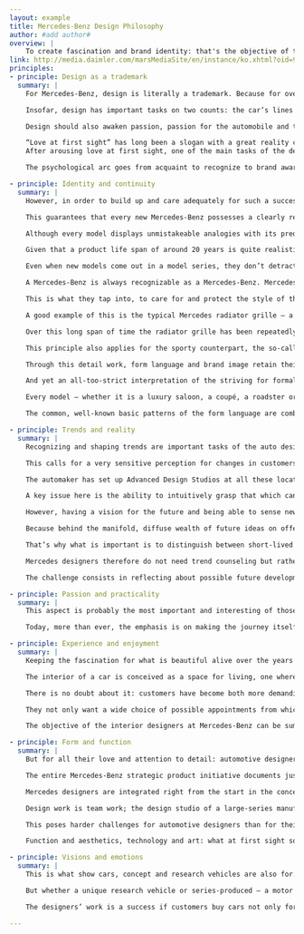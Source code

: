 ```yaml
---
layout: example
title: Mercedes-Benz Design Philosophy
author: #add author#
overview: |
    To create fascination and brand identity: that's the objective of the Mercedes-Benz design philosophy, oriented towards long-term effect rather than short-lived trends, it taps into a “gene pool” of brand-typical style elements in the sense of a living tradition. At the end of this process is the car as an individual space for living.
link: http://media.daimler.com/marsMediaSite/en/instance/ko.xhtml?oid=9904420
principles:
- principle: Design as a trademark
  summary: |
    For Mercedes-Benz, design is literally a trademark. Because for over 100 years, design has characterized the image of the brand with the three-pointed star and has made visible typical Mercedes brand values such as fascination, responsibility and perfection.

    Insofar, design has important tasks on two counts: the car’s lines fascinate not only because of the product itself, they also serve as a mirror of the philosophy and profile of the Stuttgart-based automotive brand. In other words: design makes brand values visible – and sets its mark on them.

    Design should also awaken passion, passion for the automobile and the wish to possess a model.

    “Love at first sight” has long been a slogan with a great reality content in the automotive trade.
    After arousing love at first sight, one of the main tasks of the designers is to create a lasting relationship and maintain the love affair over many years.

    The psychological arc goes from acquaint to recognize to brand awareness. It is not only a question of creating shapely, functional individual products, but of generating brand identity at the same time.

- principle: Identity and continuity
  summary: |
    However, in order to build up and care adequately for such a successful brand image, long-term strategies and conceptual continuity are essential. New Mercedes models must indeed formally create a bridge to the future, but at the same time their lines may not abandon their origin.

    This guarantees that every new Mercedes-Benz possesses a clearly recognizable identity and shows its pedigree at the first glance.

    Although every model displays unmistakeable analogies with its predecessors, it shows a clear formal further development and heralds a new design era.

    Given that a product life span of around 20 years is quite realistic for Mercedes automobiles, the designers must not indulge in passing fancies. The high market value which Mercedes-Benz passenger cars retain even after many years on the road is due not least to the fact that a previous model of Mercedes-Benz does not automatically “look” old.

    Even when new models come out in a model series, they don’t detract from their predecessors, which continue to be desirable, in particular because of the enduring appeal of their design.

    A Mercedes-Benz is always recognizable as a Mercedes-Benz. Mercedes-Benz designers ensure that certain style features, while being further developed, are retained in their basic form. Designers then speak of the brand’s “gene pool”.

    This is what they tap into, to care for and protect the style of the brand.

    A good example of this is the typical Mercedes radiator grille – a feature which has identified and rendered unmistakeable the brand for over 100 years.

    Over this long span of time the radiator grille has been repeatedly developed further in a formal sense. Both in its basic proportions and in its details the designers try to interpret this identifying feature anew, creating a fresh, modern image.

    This principle also applies for the sporty counterpart, the so-called SL radiator, which was directly derived from racing in the 1950s and has since become a symbol not only for Mercedes sports cars, but also for the refined sportiness which finds its expression in many model series. In the same manner as the saloon radiator, this element is also constantly being newly interpreted in the formal sense.

    Through this detail work, form language and brand image retain their vitality, remain innovative and dynamic, but at the same time unmistakeable.

    And yet an all-too-strict interpretation of the striving for formal continuity entails the risk of running into a stylistic dead-end alley, where there is no room for individuality.

    Every model – whether it is a luxury saloon, a coupé, a roadster or a compact-class car – presents itself as an independent “personality”.

    The common, well-known basic patterns of the form language are combined with new style elements that at first appear surprising, yet in conjunction with familiar elements condition, ever anew, the perception of the Stuttgart-based automotive brand.

- principle: Trends and reality
  summary: |
    Recognizing and shaping trends are important tasks of the auto designers. They live in the present, but their realm of action is the future.

    This calls for a very sensitive perception for changes in customers’ life habits, for people’s new attitudes towards their daily life and for those tendencies concerning form and color made evident in other sectors such as the furniture industry or the electronics sector, for example. Or for impulses coming from other cultures; this is why Mercedes designers do not only work in Germany, but in Italy, Japan, China and the USA as well.

    The automaker has set up Advanced Design Studios at all these locations, to act as a sort of seismograph and pick up stylistic trends on site and analyze them to process them creatively.

    A key issue here is the ability to intuitively grasp that which can attain formal timelessness, and to develop a sensitivity for important, sustainable tendencies in art, culture and society.

    However, having a vision for the future and being able to sense new trends is not enough.

    Because behind the manifold, diffuse wealth of future ideas on offer there lies the question of which of the currents does a brand like Mercedes-Benz want to allow itself to be influenced by. For Mercedes-Benz it has always been decisive to be, not fashionable, but modern.

    That’s why what is important is to distinguish between short-lived tendencies and long-term developments and thus identify customers’ authentic expectations for the future.

    Mercedes designers therefore do not need trend counseling but rather a well-founded prognosis and concrete answers to the questions as to how people will live tomorrow, how they will consume and – in particular – how to enthrall and inspire future customers.

    The challenge consists in reflecting about possible future developments and to think further – beyond the reality that bears the seal of trends and fashion.

- principle: Passion and practicality
  summary: |
    This aspect is probably the most important and interesting of those that determine the work of automotive designers. It is all about people, or, more specifically, about customers and their personality. Because driving a car today means a lot more than reaching your destination in safety and com-fort.

    Today, more than ever, the emphasis is on making the journey itself an experience that is enjoyable because one feels at ease in one’s car, and be-cause the car goes well with one’s lifestyle – and because it is also possible to express style very well by means of the car. More than ever, the sensory perception of a product therefore plays an exceptional role.

- principle: Experience and enjoyment
  summary: |
    Keeping the fascination for what is beautiful alive over the years is also one of the most important tasks of the interior designers. Its importance for design work is increasing.

    The interior of a car is conceived as a space for living, one where a lot of time is spent. That is why a pleasant environment is playing an increasingly important role in the motor car, too.

    There is no doubt about it: customers have become both more demanding and more discerning over the years in this respect.

    They not only want a wide choice of possible appointments from which to pick precisely that which suits their individual taste and personality. They now also set greater store by the use of high-quality materials and precision workmanship. These of course help convey, whilst also making more tangible, values such as aesthetics, comfort and quality as part of the overall visual impression.

    The objective of the interior designers at Mercedes-Benz can be summed up in a few words: one gets into the car, closes the doors and immediately feels at home.

- principle: Form and function
  summary: |
    But for all their love and attention to detail: automotive designers are not packaging artists. It is by no means their task to simply pack new technologies or new vehicle concepts into a handsome form – they contribute decisively towards initiating new ideas and help them on their way to series production.

    The entire Mercedes-Benz strategic product initiative documents just how closely product strategy, design and technology work together at the Stuttgart-based automotive brand.

    Mercedes designers are integrated right from the start in the concept phase and in the development process of new models.

    Design work is team work; the design studio of a large-series manufacturer is not a dream factory. In a team both designers and engineers have to be ready to make compromises in order to find viable solutions that meet all the requirements.

    This poses harder challenges for automotive designers than for their colleagues in other industrial sectors. The motor car is one of the few industrial products from which the customer expects not only a handsome exterior, but also a perfectly-designed interior as well. In addition to this, the car is a product made up from different individual areas. Many of these details are quite as complex as entire devices produced in other industrial sectors.

    Function and aesthetics, technology and art: what at first sight sounds contradictory has to blend into a harmonious overall concept in a modern car. The objective has been attained if design work and the engineering arts complement each other on a sophisticated level. Thus, practicality and good design are not natural enemies. Technological leadership is an integral part of the brand philosophy and it is the task of design to make this mission visible, while setting trends in its own way.

- principle: Visions and emotions
  summary: |
    This is what show cars, concept and research vehicles are also for. They are conceived and developed in order to impulse auto-visions, to test new vehicle concepts and technologies, to intensify the dialogue with customers and also to analyze the public’s reaction to these auto-ideas. Mercedes-Benz also carries out such auto-studies in order to take a look at the future in respect of stylistic developments and to offer designers a possibility to develop and implement new form languages.

    But whether a unique research vehicle or series-produced – a motor vehicle is always perceived with one’s senses. No-one can evade its emotional effect. Long before one has any idea about the relevant technical facts or innovations, through its mere appearance – that is, through its design – it awakens desires. It is the responsibility of the designers to awaken and keep alive these emotions. The goal of their work is to create automobiles in the field of ten-sion between technology and design, that are characterized both by technical and emotional intelligence.

    The designers’ work is a success if customers buy cars not only for purely rational reasons but also with their heart – and mind.

---
```

